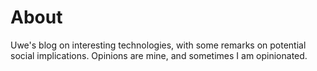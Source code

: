 # About

Uwe's blog on interesting technologies, with some remarks on potential social implications. Opinions are mine, and sometimes I am opinionated. 

